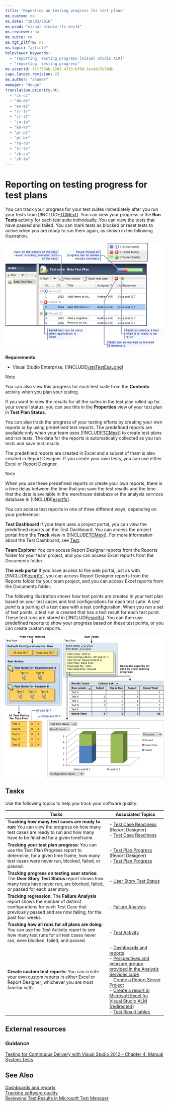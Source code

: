 ```yaml
---
title: "Reporting on testing progress for test plans"
ms.custom: na
ms.date: "10/03/2016"
ms.prod: "visual-studio-tfs-dev14"
ms.reviewer: na
ms.suite: na
ms.tgt_pltfrm: na
ms.topic: "article"
helpviewer_keywords: 
  - "reporting, testing progress [Visual Studio ALM]"
  - "reporting, testing progress"
ms.assetid: 7c1f384b-5287-4713-bf6d-2ec4427e384b
caps.latest.revision: 23
ms.author: "ahomer"
manager: "douge"
translation.priority.ht: 
  - "cs-cz"
  - "de-de"
  - "es-es"
  - "fr-fr"
  - "it-it"
  - "ja-jp"
  - "ko-kr"
  - "pl-pl"
  - "pt-br"
  - "ru-ru"
  - "tr-tr"
  - "zh-cn"
  - "zh-tw"
---
```

# Reporting on testing progress for test plans
You can track your progress for your test suites immediately after you run your tests from [!INCLUDE[TCMext](../dv_TeamTestALM/includes/tcmext_md.md)]. You can view your progress in the **Run Tests** activity for each test suite individually. You can view the tests that have passed and failed. You can mark tests as blocked or reset tests to active when you are ready to run them again, as shown in the following illustration.  
  
 ![View Test Results](../dv_TeamTestALM/media/quickstart_testres.png "QuickStart_TestRes")  
  
 **Requirements**  
  
-   Visual Studio Enterprise, [!INCLUDE[vstsTestEssLong](../dv_TeamTestALM/includes/vststestesslong_md.md)]  
  
> [!NOTE]
>  You can also view this progress for each test suite from the **Contents** activity when you plan your testing.  
  
 If you want to view the results for all the suites in the test plan rolled up for your overall status, you can see this in the **Properties** view of your test plan in **Test Plan Status**.  
  
 You can also track the progress of your testing efforts by creating your own reports or by using predefined test reports. The predefined reports are available only when your team uses [!INCLUDE[TCMext](../dv_TeamTestALM/includes/tcmext_md.md)] to create test plans and run tests. The data for the reports is automatically collected as you run tests and save test results.  
  
 The predefined reports are created in Excel and a subset of them is also created in Report Designer. If you create your own tests, you can use either Excel or Report Designer.  
  
> [!NOTE]
>  When you use these predefined reports or create your own reports, there is a time delay between the time that you save the test results and the time that the data is available in the warehouse database or the analysis services database in [!INCLUDE[esprtfs](../dv_TeamTestALM/includes/esprtfs_md.md)].  
  
 You can access test reports in one of three different ways, depending on your preference:  
  
 **Test Dashboard** If your team uses a project portal, you can view the predefined reports on the Test Dashboard. You can access the project portal from the **Track** view in [!INCLUDE[TCMext](../dv_TeamTestALM/includes/tcmext_md.md)]. For more information about the Test Dashboard, see [Test](../Topic/Test%20dashboard%20\(Agile%20and%20CMMI\).md).  
  
 **Team Explorer** You can access Report Designer reports from the Reports folder for your team project, and you can access Excel reports from the Documents folder.  
  
 **The web portal** If you have access to the web portal, just as with [!INCLUDE[esprtfc](../dv_TeamTestALM/includes/esprtfc_md.md)], you can access Report Designer reports from the Reports folder for your team project, and you can access Excel reports from the Documents folder.  
  
 The following illustration shows how test points are created in your test plan based on your test cases and test configurations for each test suite. A *test point* is a pairing of a test case with a test configuration. When you run a set of test points, a test run is created that has a test result for each test point. These test runs are stored in [!INCLUDE[esprtfs](../dv_TeamTestALM/includes/esprtfs_md.md)]. You can then use predefined reports to show your progress based on these test points, or you can create custom reports.  
  
 ![Report on Testing Progress](../dv_TeamTestALM/media/report_testingprog.png "Report_TestingProg")  
  
## Tasks  
 Use the following topics to help you track your software quality:  
  
|Tasks|Associated Topics|  
|-----------|-----------------------|  
|**Tracking how many test cases are ready to run:** You can view the progress on how many test cases are ready to run and how many have to be finished for a given timeframe.|-   [Test Case Readiness](../Topic/Test%20Case%20Readiness%20Report.md) (Report Designer)<br />-   [Test Case Readiness](../Topic/Test%20Case%20Readiness%20Excel%20Report.md)|  
|**Tracking your test plan progress:** You can use the Test Plan Progress report to determine, for a given time frame, how many test cases were never run, blocked, failed, or passed.|-   [Test Plan Progress](../Topic/Test%20Plan%20Progress%20Report.md) (Report Designer)<br />-   [Test Plan Progress](../Topic/Test%20Plan%20Progress%20Excel%20Report.md)|  
|**Tracking progress on testing user stories:** The **User Story Test Status** report shows how many tests have never run, are blocked, failed, or passed for each user story.|-   [User Story Test Status](../Topic/User%20Story%20Test%20Status%20Excel%20Report%20\(Agile\).md)|  
|**Tracking regression:** The **Failure Analysis** report shows the number of distinct configurations for each Test Case that previously passed and are now failing, for the past four weeks.|-   [Failure Analysis](../Topic/Failure%20Analysis%20Excel%20Report.md)|  
|**Tracking how all runs for all plans are doing:** You can use the Test Activity report to see how many test runs for all test cases never ran, were blocked, failed, and passed.|-   [Test Activity](../Topic/Test%20Activity%20Excel%20Report.md)|  
|**Create custom test reports:** You can create your own custom reports in either Excel or Report Designer, whichever you are most familiar with.|-   [Dashboards and reports](../Topic/Charts,%20dashboards,%20and%20reports%20for%20Visual%20Studio%20ALM.md)<br />-   [Perspectives and measure groups provided in the Analysis Services cube](../Topic/Perspectives%20and%20measure%20groups%20provided%20in%20the%20Analysis%20Services%20cube%20for%20Visual%20Studio.md)<br />-   [Create a Report Server Project](../Topic/Create%20a%20Report%20Server%20Project%20for%20Visual%20Studio%20ALM.md)<br />-   [Create a report in Microsoft Excel for Visual Studio ALM &#91;redirected&#93;](assetId:///ae021d09-18d9-4fb0-bc06-fd6667a0b122)<br />-   [Test Result tables](../Topic/Test%20Result%20tables.md)|  
  
## External resources  
  
### Guidance  
 [Testing for Continuous Delivery with Visual Studio 2012 – Chapter 4: Manual System Tests](http://go.microsoft.com/fwlink/?LinkID=255195)  
  
## See Also  
 [Dashboards and reports](../Topic/Charts,%20dashboards,%20and%20reports%20for%20Visual%20Studio%20ALM.md)   
 [Tracking software quality](../dv_TeamTestALM/tracking-software-quality.md)   
 [Reviewing Test Results in Microsoft Test Manager](assetId:///9fb3e429-78df-4fe2-89ed-0ad1db0738f4)